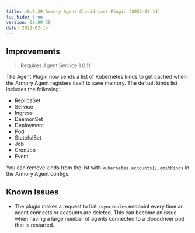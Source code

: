 ```yaml
---
title: v0.9.39 Armory Agent Clouddriver Plugin (2022-02-14)
toc_hide: true
version: 00.09.39
date: 2022-02-14
---
```


## Improvements

> Requires Agent Service 1.0.11

The Agent Plugin now sends a list of Kubernetes kinds to get cached when the Armory Agent registers itself to save memory. The default kinds list includes the following:

- ReplicaSet
- Service
- Ingress
- DaemonSet
- Deployment
- Pod
- StatefulSet
- Job
- CronJob
- Event

You can remove kinds from the list with `kubernetes.accounts[].omitKinds` in the Armory Agent configs.

## Known Issues

* The plugin makes a request to fiat `/sync/roles` endpoint every time an agent connects or accounts are deleted. This can become an issue when having a large number of agents connected to a clouddriver pod that is restarted.
